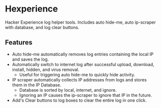 # Hexperience
Hacker Experience log helper tools. Includes auto hide-me, auto ip-scraper with database, and log clear buttons.
## Features
* Auto hide-me automatically removes log entries containing the local IP and saves the log.
* Automatically switch to internet log after successful upload, download, install, hidden, and virus removal.
  * Useful for triggering auto hide-me to quickly hide activity.
* IP scraper automatically collects IP addresses from logs and stores them in the IP Database.
  * Database is sorted by local, internet, and ignore.
  * Ignoring an IP causes the ip-scraper to ignore that IP in the future.
* Add's Clear buttons to log boxes to clear the entire log in one click.
